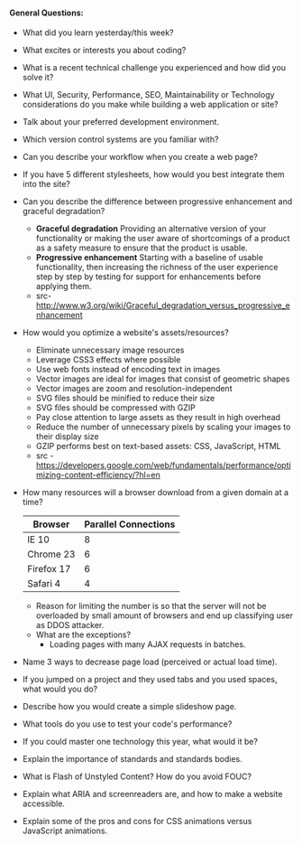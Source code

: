 #### General Questions:

* What did you learn yesterday/this week?
* What excites or interests you about coding?
* What is a recent technical challenge you experienced and how did you solve it?
* What UI, Security, Performance, SEO, Maintainability or Technology considerations do you make while building a web application or site?
* Talk about your preferred development environment.
* Which version control systems are you familiar with?
* Can you describe your workflow when you create a web page?
* If you have 5 different stylesheets, how would you best integrate them into the site?
* Can you describe the difference between progressive enhancement and graceful degradation?
  - **Graceful degradation** Providing an alternative version of your functionality or making the user aware of shortcomings of a product as a safety measure to ensure that the product is usable. 
  - **Progressive enhancement** Starting with a baseline of usable functionality, then increasing the richness of the user experience step by step by testing for support for enhancements before applying them. 
  - src- http://www.w3.org/wiki/Graceful_degradation_versus_progressive_enhancement
* How would you optimize a website's assets/resources?
  - Eliminate unnecessary image resources
  - Leverage CSS3 effects where possible
  - Use web fonts instead of encoding text in images
  - Vector images are ideal for images that consist of geometric shapes
  - Vector images are zoom and resolution-independent
  - SVG files should be minified to reduce their size
  - SVG files should be compressed with GZIP
  - Pay close attention to large assets as they result in high overhead
  - Reduce the number of unnecessary pixels by scaling your images to their display size
  - GZIP performs best on text-based assets: CSS, JavaScript, HTML
  - src - https://developers.google.com/web/fundamentals/performance/optimizing-content-efficiency/?hl=en
* How many resources will a browser download from a given domain at a time?

  | Browser | Parallel Connections |
  | ------- | --------------------- |
  | IE 10 | 8 |
  | Chrome 23 | 6 |
  | Firefox 17 | 6 |
  | Safari 4 | 4 |
  
  - Reason for limiting the number is so that the server will not be overloaded by small amount of browsers and end up classifying user as DDOS attacker.
  
  * What are the exceptions?
    - Loading pages with many AJAX requests in batches. 
* Name 3 ways to decrease page load (perceived or actual load time).
* If you jumped on a project and they used tabs and you used spaces, what would you do?
* Describe how you would create a simple slideshow page.
* What tools do you use to test your code's performance?
* If you could master one technology this year, what would it be?
* Explain the importance of standards and standards bodies.
* What is Flash of Unstyled Content? How do you avoid FOUC?
* Explain what ARIA and screenreaders are, and how to make a website accessible.
* Explain some of the pros and cons for CSS animations versus JavaScript animations.
